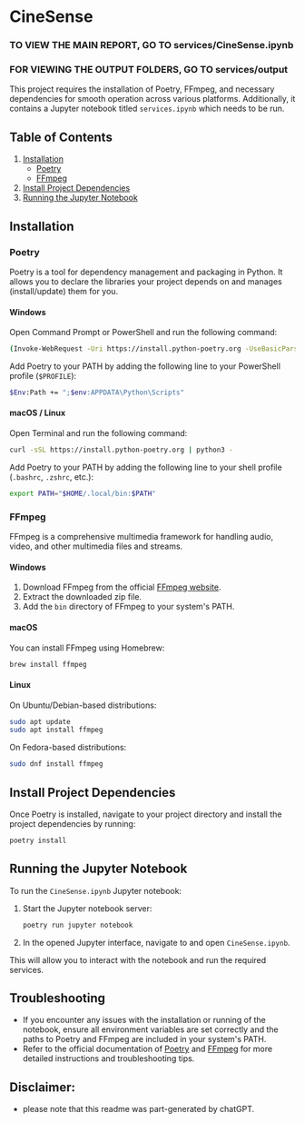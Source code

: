 # CineSense
### TO VIEW THE MAIN REPORT, GO TO services/CineSense.ipynb
### FOR VIEWING THE OUTPUT FOLDERS, GO TO services/output

This project requires the installation of Poetry, FFmpeg, and necessary dependencies for smooth operation across various platforms. Additionally, it contains a Jupyter notebook titled `services.ipynb` which needs to be run.

## Table of Contents
1. [Installation](#installation)
    - [Poetry](#poetry)
    - [FFmpeg](#ffmpeg)
2. [Install Project Dependencies](#install-project-dependencies)
3. [Running the Jupyter Notebook](#running-the-jupyter-notebook)

## Installation

### Poetry

Poetry is a tool for dependency management and packaging in Python. It allows you to declare the libraries your project depends on and manages (install/update) them for you.

#### Windows
Open Command Prompt or PowerShell and run the following command:
```sh
(Invoke-WebRequest -Uri https://install.python-poetry.org -UseBasicParsing).Content | python -
```
Add Poetry to your PATH by adding the following line to your PowerShell profile (`$PROFILE`):
```sh
$Env:Path += ";$env:APPDATA\Python\Scripts"
```

#### macOS / Linux
Open Terminal and run the following command:
```sh
curl -sSL https://install.python-poetry.org | python3 -
```
Add Poetry to your PATH by adding the following line to your shell profile (`.bashrc`, `.zshrc`, etc.):
```sh
export PATH="$HOME/.local/bin:$PATH"
```

### FFmpeg

FFmpeg is a comprehensive multimedia framework for handling audio, video, and other multimedia files and streams.

#### Windows
1. Download FFmpeg from the official [FFmpeg website](https://ffmpeg.org/download.html).
2. Extract the downloaded zip file.
3. Add the `bin` directory of FFmpeg to your system's PATH.

#### macOS
You can install FFmpeg using Homebrew:
```sh
brew install ffmpeg
```

#### Linux
On Ubuntu/Debian-based distributions:
```sh
sudo apt update
sudo apt install ffmpeg
```
On Fedora-based distributions:
```sh
sudo dnf install ffmpeg
```

## Install Project Dependencies

Once Poetry is installed, navigate to your project directory and install the project dependencies by running:
```sh
poetry install
```

## Running the Jupyter Notebook

To run the `CineSense.ipynb` Jupyter notebook:

1. Start the Jupyter notebook server:
    ```sh
    poetry run jupyter notebook
    ```
1. In the opened Jupyter interface, navigate to and open `CineSense.ipynb`.

This will allow you to interact with the notebook and run the required services.

## Troubleshooting

- If you encounter any issues with the installation or running of the notebook, ensure all environment variables are set correctly and the paths to Poetry and FFmpeg are included in your system's PATH.
- Refer to the official documentation of [Poetry](https://python-poetry.org/docs/) and [FFmpeg](https://ffmpeg.org/documentation.html) for more detailed instructions and troubleshooting tips.

## Disclaimer:
- please note that this readme was part-generated by chatGPT.